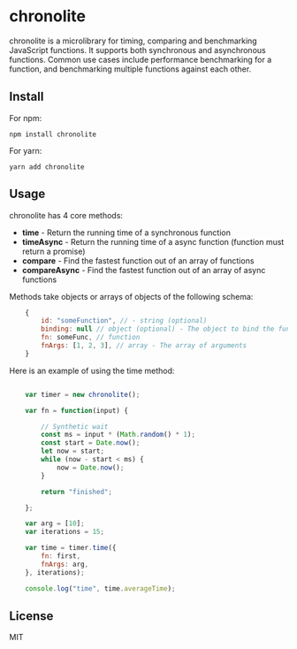 # chronolite

chronolite is a microlibrary for timing, comparing and benchmarking JavaScript functions. It supports both synchronous and asynchronous functions. Common use cases include performance benchmarking for a function, and benchmarking multiple functions against each other.

## Install

For npm:

``` npm install chronolite ```

For yarn: 

``` yarn add chronolite ```


## Usage

chronolite has 4 core methods:

* **time** - Return the running time of a synchronous function
* **timeAsync** - Return the running time of a async function (function must return a promise)
* **compare** - Find the fastest function out of an array of functions
* **compareAsync** - Find the fastest function out of an array of async functions

Methods take objects or arrays of objects of the following schema:

```javascript
    {
        id: "someFunction", // - string (optional) 
        binding: null // object (optional) - The object to bind the function to (defaults to null)
        fn: someFunc, // function 
        fnArgs: [1, 2, 3], // array - The array of arguments
    }
```

Here is an example of using the time method:

```javascript 

    var timer = new chronolite();

    var fn = function(input) { 

        // Synthetic wait
        const ms = input * (Math.random() * 1);
        const start = Date.now();
        let now = start;
        while (now - start < ms) {
            now = Date.now();
        }

        return "finished";

    };

    var arg = [10];
    var iterations = 15;

    var time = timer.time({
        fn: first, 
        fnArgs: arg,
    }, iterations);

    console.log("time", time.averageTime);

```

## License
MIT 